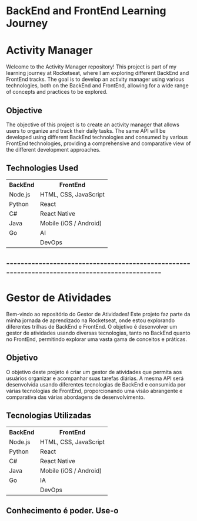# BackEnd and FrontEnd Learning Journey

# Activity Manager

Welcome to the Activity Manager repository! This project is part of my learning journey at Rocketseat, where I am exploring different BackEnd and FrontEnd tracks. The goal is to develop an activity manager using various technologies, both on the BackEnd and FrontEnd, allowing for a wide range of concepts and practices to be explored.

## Objective

The objective of this project is to create an activity manager that allows users to organize and track their daily tasks. The same API will be developed using different BackEnd technologies and consumed by various FrontEnd technologies, providing a comprehensive and comparative view of the different development approaches.

## Technologies Used

<div>
  <table>
    <tr>
      <th>BackEnd</th>
      <th>FrontEnd</th>
    </tr>
    <tr>
      <td>Node.js</td>
      <td>HTML, CSS, JavaScript</td>
    </tr>
    <tr>
      <td>Python</td>
      <td>React</td>
    </tr>
    <tr>
      <td>C#</td>
      <td>React Native</td>
    </tr>
    <tr>
      <td>Java</td>
      <td>Mobile (iOS / Android)</td>
    </tr>
    <tr>
      <td>Go</td>
      <td>AI</td>
    </tr>
    <tr>
      <td></td>
      <td>DevOps</td>
    </tr>
  </table>
</div>

## ----------------------------------------------------------------------------------------------


# Gestor de Atividades

Bem-vindo ao repositório do Gestor de Atividades! Este projeto faz parte da minha jornada de aprendizado na Rocketseat, onde estou explorando diferentes trilhas de BackEnd e FrontEnd. O objetivo é desenvolver um gestor de atividades usando diversas tecnologias, tanto no BackEnd quanto no FrontEnd, permitindo explorar uma vasta gama de conceitos e práticas.

## Objetivo

O objetivo deste projeto é criar um gestor de atividades que permita aos usuários organizar e acompanhar suas tarefas diárias. A mesma API será desenvolvida usando diferentes tecnologias de BackEnd e consumida por várias tecnologias de FrontEnd, proporcionando uma visão abrangente e comparativa das várias abordagens de desenvolvimento.

## Tecnologias Utilizadas

<div>
  <table>
    <tr>
      <th>BackEnd</th>
      <th>FrontEnd</th>
    </tr>
    <tr>
      <td>Node.js</td>
      <td>HTML, CSS, JavaScript</td>
    </tr>
    <tr>
      <td>Python</td>
      <td>React</td>
    </tr>
    <tr>
      <td>C#</td>
      <td>React Native</td>
    </tr>
    <tr>
      <td>Java</td>
      <td>Mobile (iOS / Android)</td>
    </tr>
    <tr>
      <td>Go</td>
      <td>IA</td>
    </tr>
    <tr>
      <td></td>
      <td>DevOps</td>
    </tr>
  </table>
</div>

## Conhecimento é poder. Use-o
